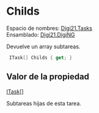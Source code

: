 # Childs

Espacio de nombres: [Digi21.Tasks](../../)  
Ensamblado: [Digi21.DigiNG](../../../)

Devuelve un array subtareas.

```csharp
 ITask[] Childs { get; }
```

## Valor de la propiedad

[ITask\[\]](https://docs.microsoft.com/en-us/dotnet/api/system.array?view=net-5.0)

Subtareas hijas de esta tarea.

